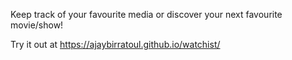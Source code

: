 Keep track of your favourite media or discover your next favourite movie/show!

Try it out at https://ajaybirratoul.github.io/watchist/
